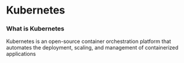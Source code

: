 # Kubernetes

### What is Kubernetes

Kubernetes is an open-source container orchestration platform that automates the deployment, scaling, and management of containerized applications